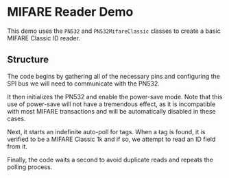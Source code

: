 # MIFARE Reader Demo

This demo uses the `PN532` and `PN532MifareClassic` classes to create a basic MIFARE Classic ID reader.

## Structure

The code begins by gathering all of the necessary pins and configuring the SPI bus we will need to communicate with the PN532.

It then initializes the PN532 and enable the power-save mode.  Note that this use of power-save will not have a tremendous effect, as it is incompatible with most MIFARE transactions and will be automatically disabled in these cases.

Next, it starts an indefinite auto-poll for tags.  When a tag is found, it is verified to be a MIFARE Classic 1k and if so, we attempt to read an ID field from it.

Finally, the code waits a second to avoid duplicate reads and repeats the polling process.
